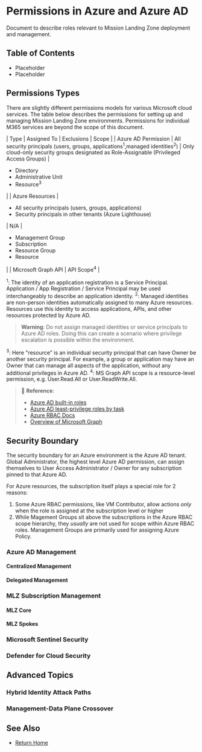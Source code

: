 # Permissions in Azure and Azure AD
Document to describe roles relevant to Mission Landing Zone deployment and management.

## Table of Contents
- Placeholder
- Placeholder

## Permissions Types
There are slightly different permissions models for various Microsoft cloud services. The table below describes the permissions for setting up and managing Mission Landing Zone environments. Permissions for individual M365 services are beyond the scope of this document.

| Type | Assigned To | Exclusions | Scope |
| Azure AD Permission | All security principals (users, groups, applications<sup>1</sup>,managed identities<sup>2</sup>) | Only cloud-only security groups designated as Role-Assignable (Privileged Access Groups) | <ul><li>Directory</li><li>Administrative Unit</li><li>Resource<sup>3</sup></li></ul> |
| Azure Resources | <ul><li>All security principals (users, groups, applications)</li><li>Security principals in other tenants (Azure Lighthouse)</li></ul>| N/A | <ul><li>Management Group</li><li>Subscription</li><li>Resource Group</li><li>Resource</li></ul>|
| Microsoft Graph API | API Scope<sup>4</sup> | 

<sup>1</sup>: The identity of an application registration is a Service Principal. Application / App Registration / Service Principal may be used interchangeably to describe an application identity.
<sup>2</sup>: Managed identities are non-person identities automatically assigned to many Azure resources. Resources use this identity to access applications, APIs, and other resources protected by Azure AD. 

> **Warning**: Do not assign managed identities or service principals to Azure AD roles. Doing this can create a scenario where privilege escalation is possible within the environment.

<sup>3</sup>: Here "resource" is an individual security principal that can have Owner be another security principal. For example, a group or application may have an Owner that can manage all aspects of the application, without any additional privileges in Azure AD.
<sup>4</sup>: MS Graph API scope is a resource-level permission, e.g. User.Read.All or User.ReadWrite.All.

> 📘 **Reference**:
>  - [Azure AD built-in roles](https://learn.microsoft.com/en-us/azure/active-directory/roles/permissions-reference)
>  - [Azure AD least-privilege roles by task](https://learn.microsoft.com/en-us/azure/active-directory/roles/delegate-by-task)
>  - [Azure RBAC Docs](https://learn.microsoft.com/en-us/azure/role-based-access-control/)
>  - [Overview of Microsoft Graph](https://learn.microsoft.com/en-us/graph/overview?view=graph-rest-1.0)

## Security Boundary
The security boundary for an Azure environment is the Azure AD tenant. Global Administrator, the highest level Azure AD permission, can assign themselves to User Access Administrator / Owner for any subscription pinned to that Azure AD.

For Azure resources, the subscription itself plays a special role for 2 reasons:
1. Some Azure RBAC permissions, like VM Contributor, allow actions *only* when the role is assigned at the subscription level or higher
2. While Magement Groups sit above the subscriptions in the Azure RBAC scope hierarchy, they *usually* are not used for scope within Azure RBAC roles. Management Groups are primarily used for assigning Azure Policy.

### Azure AD Management


#### Centralized Management

#### Delegated Management

### MLZ Subscription Management

#### MLZ Core

#### MLZ Spokes

### Microsoft Sentinel Security

### Defender for Cloud Security

## Advanced Topics

### Hybrid Identity Attack Paths

### Management-Data Plane Crossover

## See Also
- [Return Home](/README.md)